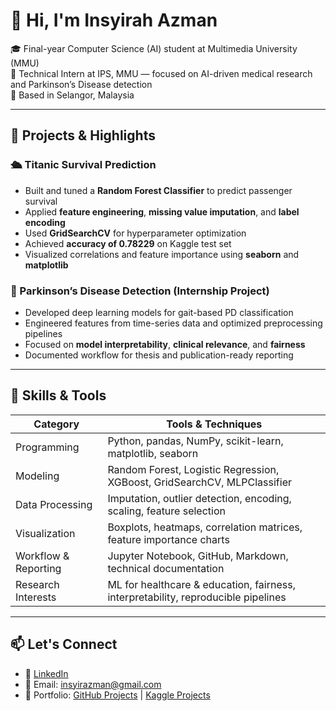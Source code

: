 # 👋 Hi, I'm Insyirah Azman

🎓 Final-year Computer Science (AI) student at Multimedia University (MMU)  
🧠 Technical Intern at IPS, MMU — focused on AI-driven medical research and Parkinson’s Disease detection  
📍 Based in Selangor, Malaysia

---

## 🚀 Projects & Highlights

### 🛳 Titanic Survival Prediction
- Built and tuned a **Random Forest Classifier** to predict passenger survival
- Applied **feature engineering**, **missing value imputation**, and **label encoding**
- Used **GridSearchCV** for hyperparameter optimization
- Achieved **accuracy of 0.78229** on Kaggle test set
- Visualized correlations and feature importance using **seaborn** and **matplotlib**

### 🧬 Parkinson’s Disease Detection (Internship Project)
- Developed deep learning models for gait-based PD classification
- Engineered features from time-series data and optimized preprocessing pipelines
- Focused on **model interpretability**, **clinical relevance**, and **fairness**
- Documented workflow for thesis and publication-ready reporting

---

## 🧠 Skills & Tools

| Category              | Tools & Techniques                                                                 |
|-----------------------|-------------------------------------------------------------------------------------|
| Programming           | Python, pandas, NumPy, scikit-learn, matplotlib, seaborn                           |
| Modeling              | Random Forest, Logistic Regression, XGBoost, GridSearchCV, MLPClassifier           |
| Data Processing       | Imputation, outlier detection, encoding, scaling, feature selection                |
| Visualization         | Boxplots, heatmaps, correlation matrices, feature importance charts                |
| Workflow & Reporting  | Jupyter Notebook, GitHub, Markdown, technical documentation                        |
| Research Interests    | ML for healthcare & education, fairness, interpretability, reproducible pipelines  |

---

## 📫 Let's Connect

- 💼 [LinkedIn](https://www.linkedin.com/in/insyirah-azman-022849213/)
- 📧 Email: insyirazman@gmail.com
- 🧠 Portfolio: [GitHub Projects](https://github.com/insyirahazman) | [Kaggle Projects](https://www.kaggle.com/insyirahazman)
